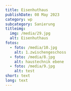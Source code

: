 ```yaml
---
title: Eisenhuthaus
publishDate: 08 May 2023
category: wp
subcategory: Sanierung
titleimg:
  img: /media/29.jpg
  alt: Eisenhuthaus
fotos:
  - foto: /media/10.jpg
    alt: 1.zwischengeschoss
  - foto: /media/8.jpg
    alt: haustechnik ebene
  - foto: /media/9.jpg
    alt: test
short: text
long: text
---
```

